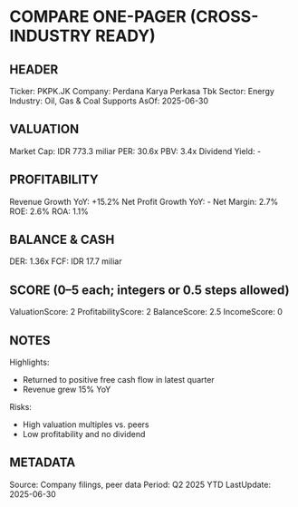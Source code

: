 # COMPARE ONE-PAGER (CROSS-INDUSTRY READY)

## HEADER
Ticker: PKPK.JK
Company: Perdana Karya Perkasa Tbk
Sector: Energy
Industry: Oil, Gas & Coal Supports
AsOf: 2025-06-30

## VALUATION
Market Cap: IDR 773.3 miliar
PER: 30.6x
PBV: 3.4x
Dividend Yield: -

## PROFITABILITY
Revenue Growth YoY: +15.2%
Net Profit Growth YoY: -
Net Margin: 2.7%
ROE: 2.6%
ROA: 1.1%

## BALANCE & CASH
DER: 1.36x
FCF: IDR 17.7 miliar

## SCORE (0–5 each; integers or 0.5 steps allowed)
ValuationScore: 2
ProfitabilityScore: 2
BalanceScore: 2.5
IncomeScore: 0

## NOTES
Highlights:
- Returned to positive free cash flow in latest quarter
- Revenue grew 15% YoY

Risks:
- High valuation multiples vs. peers
- Low profitability and no dividend

## METADATA
Source: Company filings, peer data
Period: Q2 2025 YTD
LastUpdate: 2025-06-30